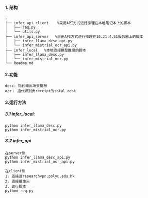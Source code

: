 #### 1. 结构
~~~
.
├── infer_api_client    %采用API方式进行推理在本地笔记本上的脚本
│   ├── req.py
│   └── utils.py
├── infer_api_server   %采用API方式进行推理在10.21.4.51服务器上的脚本
│   ├── infer_llama_desc_api.py
│   └── infer_mistrial_ocr_api.py
├── infer_local   %本地直接模型推理的脚本
│   ├── infer_llama_desc.py
│   └── infer_mistrial_ocr.py
└── Readme.md

~~~

#### 2.功能
~~~
desc: 指代输出场景播报
ocr： 指代识别出receipt的total cost
~~~

#### 3.运行方法
##### 3.1 infer_local:
~~~
python infer_llama_desc.py
python infer_mistrial_ocr.py
~~~

##### 3.2 infer_api
~~~
在server侧
python infer_llama_desc_api.py
python infer_mistrial_ocr_api.py
~~~

~~~
在client侧
1. 连接进researchvpn.polyu.edu.hk
2. 连接摄像头
3. 运行脚本
python req.py
~~~
